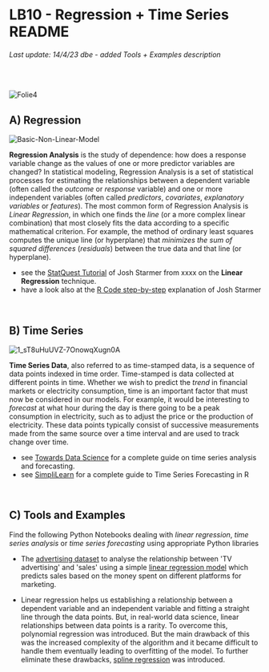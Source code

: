 # LB10 - Regression + Time Series README
###### Last update: 14/4/23 dbe - added Tools + Examples description
</br>

![Folie4](https://user-images.githubusercontent.com/52699611/168085602-800c1f8a-1771-4bf1-a588-448af5cee539.PNG)


## A) Regression

![Basic-Non-Linear-Model](https://user-images.githubusercontent.com/52699611/168087475-9a8e1ad8-0e86-457d-86f1-6d7fa7abbb6b.jpg)


**Regression Analysis** is the study of dependence: how does a response variable change as the values of one or more predictor variables are changed? In statistical modeling, Regression Analysis is a set of statistical processes for estimating the relationships between a dependent variable (often called the *outcome* or *response* variable) and one or more independent variables (often called *predictors*, *covariates*, *explanatory variables* or *features*). The most common form of Regression Analysis is *Linear Regression*, in which one finds the *line* (or a more complex linear combination) that most closely fits the data according to a specific mathematical criterion. For example, the method of ordinary least squares computes the unique line (or hyperplane) that *minimizes the sum of squared differences* (*residuals*) between the true data and that line (or hyperplane).

* see the [StatQuest Tutorial](https://youtu.be/nk2CQITm_eo) of Josh Starmer from xxxx on the **Linear Regression** technique. 
* have a look also at the [R Code step-by-step](https://youtu.be/u1cc1r_Y7M0) explanation of Josh Starmer    
</br>


## B) Time Series

![1_sT8uHuUVZ-7OnowqXugn0A](https://user-images.githubusercontent.com/52699611/168086108-6b1e8fb9-77e6-4832-acfc-49d99a575356.png)


**Time Series Data**, also referred to as time-stamped data, is a sequence of data points indexed in time order. Time-stamped is data collected at different points in time. Whether we wish to predict the *trend* in financial markets or electricity consumption, time is an important factor that must now be considered in our models. For example, it would be interesting to *forecast* at what hour during the day is there going to be a peak consumption in electricity, such as to adjust the price or the production of electricity. These data points typically consist of successive measurements made from the same source over a time interval and are used to track change over time.

* see [Towards Data Science](https://towardsdatascience.com/the-complete-guide-to-time-series-analysis-and-forecasting-70d476bfe775) for a complete guide on time series analysis and forecasting.   
* see [SimpliLearn](https://www.simplilearn.com/tutorials/data-science-tutorial/time-series-forecasting-in-r) for a complete guide to Time Series Forecasting in R
</br>



## C) Tools and Examples  

Find the following Python Notebooks dealing with *linear regression*, *time series analysis* or *time series forecasting* using appropriate Python libraries   

* The [advertising dataset](https://github.com/sawubona-gmbh/BINA-FS23-WORK/blob/2c1def124c2d61f211071641d0da9f2a7fc93fde/LB10-Regression+TimeSeries/Python/DATA_Werbung.csv) to analyse the relationship between 'TV advertising' and 'sales' using a simple [linear regression model](https://github.com/sawubona-gmbh/BINA-FS23-WORK/blob/2c1def124c2d61f211071641d0da9f2a7fc93fde/LB10-Regression+TimeSeries/Python/Python_Linear_REGRESSION_Advertising_v1.ipynb) which predicts sales based on the money spent on different platforms for marketing.

* Linear regression helps us establishing a relationship between a dependent variable and an independent variable and fitting a straight line through the data points. But, in real-world data science, linear relationships between data points is a rarity. To overcome this, polynomial regression was introduced. But the main drawback of this was the increased complexity of the algorithm and it became difficult to handle them eventually leading to overfitting of the model. To further eliminate these drawbacks, [spline regression](https://github.com/sawubona-gmbh/BINA-FS23-WORK/blob/2bcbf38ca89a4dcbb2e98a4ab4b416f6353c77a0/LB10-Regression+TimeSeries/Python/Python_Regression_SPLINES_v2.ipynb) was introduced. 



